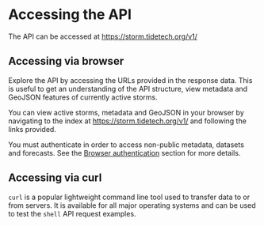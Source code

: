 # Accessing the API

The API can be accessed at <a href='https://storm.tidetech.org/v1/'>https://storm.tidetech.org/v1/</a>


## Accessing via browser

Explore the API by accessing the URLs provided in the response data. This is useful to get an understanding of the API structure, view metadata and GeoJSON features of currently active storms.

You can view active storms, metadata and GeoJSON in your browser by navigating to the index at https://storm.tidetech.org/v1/ and following the links provided.

<aside class="notice">
You must authenticate in order to access non-public metadata, datasets and forecasts. See the <a href='#browser-authentication'>Browser authentication</a> section for more details.
</aside>


## Accessing via curl

`curl` is a popular lightweight command line tool used to transfer data to or from servers. It is available for all major operating systems and can be used to test the `shell` API request examples.
